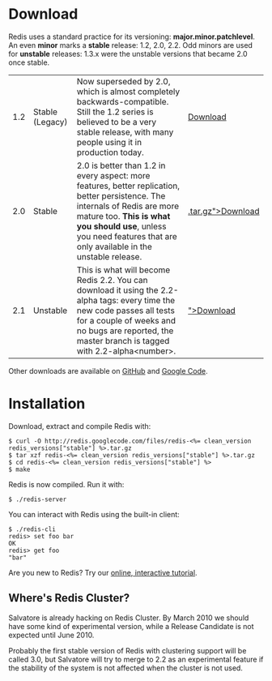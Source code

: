 Download
===

Redis uses a standard practice for its versioning:
**major.minor.patchlevel**.
An even **minor** marks a **stable**
release: 1.2, 2.0, 2.2.  Odd minors are used for **unstable**
releases: 1.3.x were the unstable versions that became 2.0 once stable.

<table class="versions">
  <tr>
    <td>1.2</td>
    <td>Stable (Legacy)</td>
    <td>Now superseded by 2.0, which is almost completely
    backwards-compatible. Still the 1.2 series is believed to be a very
    stable release, with many people using it in production today.</td>
    <td>
      <a href="http://code.google.com/p/redis/downloads/detail?name=redis-1.2.6.tar.gz">Download</a>
    </td>
  </tr>

  <tr class="current">
    <td>2.0</td>
    <td>Stable</td>
    <td>2.0 is better than 1.2 in every aspect: more features, better
    replication, better persistence. The internals of Redis are more
    mature too. <strong>This is what you should use</strong>, unless you
    need features that are only available in the unstable release.</td>
    <td>
      <a href="http://code.google.com/p/redis/downloads/detail?name=redis-<%= clean_version redis_versions["stable"] %>.tar.gz">Download</a>
    </td>
  </tr>

  <tr>
    <td>2.1</td>
    <td>Unstable</td>
    <td>This is what will become Redis 2.2. You can download it using
    the 2.2-alpha tags: every time the new code passes all tests for
    a couple of weeks and no bugs are reported, the master branch is
    tagged with 2.2-alpha&lt;number&gt;. <br>
    <td>
      <a href="https://github.com/antirez/redis/tarball/<%= redis_versions["development"] %>">Download</a>
    </td>
  </tr>
</table>

Other downloads are available on [GitHub](https://github.com/antirez/redis/downloads)
and [Google Code](http://code.google.com/p/redis/downloads/list?can=1).

Installation
===

Download, extract and compile Redis with:

    $ curl -O http://redis.googlecode.com/files/redis-<%= clean_version redis_versions["stable"] %>.tar.gz
    $ tar xzf redis-<%= clean_version redis_versions["stable"] %>.tar.gz
    $ cd redis-<%= clean_version redis_versions["stable"] %>
    $ make

Redis is now compiled. Run it with:

    $ ./redis-server

You can interact with Redis using the built-in client:

    $ ./redis-cli
    redis> set foo bar
    OK
    redis> get foo
    "bar"

Are you new to Redis? Try our [online, interactive tutorial](http://try.redis-db.com).

Where's Redis Cluster?
---

Salvatore is already hacking on Redis Cluster. By March 2010 we should
have some kind of experimental version, while a Release Candidate is not
expected until June 2010.

Probably the first stable version of Redis with clustering support will
be called 3.0, but Salvatore will try to merge to 2.2 as an experimental
feature if the stability of the system is not affected when the cluster
is not used.
